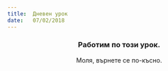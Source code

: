 ```yaml
---
title:  Дневен урок
date:   07/02/2018
---
```


### <center>Работим по този урок.</center>
<center>Моля, върнете се по-късно.</center>